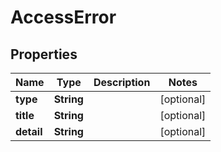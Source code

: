 

# AccessError


## Properties

| Name | Type | Description | Notes |
|------------ | ------------- | ------------- | -------------|
|**type** | **String** |  |  [optional] |
|**title** | **String** |  |  [optional] |
|**detail** | **String** |  |  [optional] |



